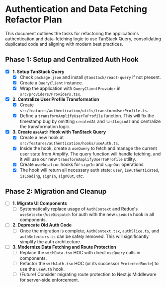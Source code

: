 # Authentication and Data Fetching Refactor Plan

This document outlines the tasks for refactoring the application's authentication and data-fetching logic to use TanStack Query, consolidating duplicated code and aligning with modern best practices.

## Phase 1: Setup and Centralized Auth Hook

- [x] **1. Setup TanStack Query**
  - [x] Check `package.json` and install `@tanstack/react-query` if not present.
  - [x] Create a `QueryClient` instance.
  - [x] Wrap the application with `QueryClientProvider` in `src/providers/Providers.tsx`.

- [x] **2. Centralize User Profile Transformation**
  - [x] Create `src/features/authentication/utils/transformUserProfile.ts`.
  - [x] Define a `transformAmplifyUserToProfile` function. This will fix the timestamp bug by omitting `createdAt` and `lastLoginAt` and centralize the transformation logic.

- [x] **3. Create `useAuth` Hook with TanStack Query**
  - [x] Create a new hook at `src/features/authentication/hooks/useAuth.ts`.
  - [x] Inside the hook, create a `useQuery` to fetch and manage the current user state from Amplify. The query function will handle fetching, and it will use our new `transformAmplifyUserToProfile` utility.
  - [x] Create `useMutation` hooks for `signIn` and `signOut` operations.
  - [x] The hook will return all necessary auth state: `user`, `isAuthenticated`, `isLoading`, `signIn`, `signOut`, etc.

## Phase 2: Migration and Cleanup

- [ ] **1. Migrate UI Components**
  - [ ] Systematically replace usage of `AuthContext` and Redux's `useSelector`/`useDispatch` for auth with the new `useAuth` hook in all components.

- [ ] **2. Deprecate Old Auth Code**
  - [ ] Once the migration is complete, `AuthContext.tsx`, `authSlice.ts`, and `authSelectors.ts` can be safely removed. This will significantly simplify the auth architecture.

- [ ] **3. Modernize Data Fetching and Route Protection**
  - [ ] Replace the `withData.tsx` HOC with direct `useQuery` calls in components.
  - [ ] Refactor the `withAuth.tsx` HOC (or its successor `ProtectedRoute`) to use the `useAuth` hook.
  - [ ] (Future) Consider migrating route protection to Next.js Middleware for server-side enforcement.
